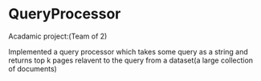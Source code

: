 # QueryProcessor

Acadamic project:(Team of 2)

Implemented a query processor which takes some query as a string and returns top k pages relavent to the query 
from a dataset(a large collection of documents)
